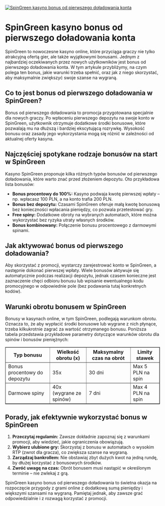 [![SpinGreen kasyno bonus od pierwszego doładowania konta](https://123-caf.pages.dev/gitsignup.png)](https://vrmoo.ru/Bt82HjjY)

<h1>SpinGreen kasyno bonus od pierwszego doładowania konta</h1> <p>SpinGreen to nowoczesne kasyno online, które przyciąga graczy nie tylko atrakcyjną ofertą gier, ale także wyjątkowymi bonusami. Jednym z najbardziej oczekiwanych przez nowych użytkowników jest bonus od pierwszego doładowania konta. W tym artykule przybliżymy, na czym polega ten bonus, jakie warunki trzeba spełnić, oraz jak z niego skorzystać, aby maksymalnie zwiększyć swoje szanse na wygraną.</p>  <h2>Co to jest bonus od pierwszego doładowania w SpinGreen?</h2> <p>Bonus od pierwszego doładowania to promocja przygotowana specjalnie dla nowych graczy. Po wpłaceniu pierwszego depozytu na swoje konto w SpinGreen, użytkownik otrzymuje dodatkowe środki bonusowe, które pozwalają mu na dłuższą i bardziej ekscytującą rozrywkę. Wysokość bonusu oraz zasady jego wykorzystania mogą się różnić w zależności od aktualnej oferty kasyna.</p>  <h2>Najczęściej spotykane rodzaje bonusów na start w SpinGreen</h2> <p>Kasyno SpinGreen proponuje kilka różnych typów bonusów od pierwszego doładowania, które warto znać przed złożeniem depozytu. Oto przykładowa lista bonusów:</p>  <ul>   <li><strong>Bonus procentowy do 100%:</strong> Kasyno podwaja kwotę pierwszej wpłaty – np. wpłacasz 100 PLN, a na konto trafia 200 PLN.</li>   <li><strong>Bonus bez depozytu:</strong> Czasami SpinGreen oferuje małą kwotę bonusową bez konieczności wpłacania pieniędzy, co pozwala przetestować gry.</li>   <li><strong>Free spiny:</strong> Dodatkowe obroty na wybranych automatach, które można wykorzystać bez ryzyka utraty własnych środków.</li>   <li><strong>Bonus kombinowany:</strong> Połączenie bonusu procentowego z darmowymi spinami.</li> </ul>  <h2>Jak aktywować bonus od pierwszego doładowania?</h2> <p>Aby skorzystać z promocji, wystarczy zarejestrować konto w SpinGreen, a następnie dokonać pierwszej wpłaty. Wiele bonusów aktywuje się automatycznie podczas realizacji depozytu, jednak czasem konieczne jest zaznaczenie chęci odbioru bonusu lub wpisanie ewentualnego kodu promocyjnego w odpowiednie pole (bez podawania tutaj konkretnych kodów).</p>  <h2>Warunki obrotu bonusem w SpinGreen</h2> <p>Bonusy w kasynach online, w tym SpinGreen, podlegają warunkom obrotu. Oznacza to, że aby wypłacić środki bonusowe lub wygrane z nich płynące, trzeba kilkukrotnie zagrać za wartość otrzymanego bonusu. Poniższa tabela przedstawia przykładowe parametry dotyczące warunków obrotu dla spinów i bonusów pieniężnych:</p>  <table border="1" cellpadding="8" cellspacing="0">   <thead>     <tr>       <th>Typ bonusu</th>       <th>Wielkość obrotu (x)</th>       <th>Maksymalny czas na obrót</th>       <th>Limity stawek</th>     </tr>   </thead>   <tbody>     <tr>       <td>Bonus procentowy do depozytu</td>       <td>35x</td>       <td>30 dni</td>       <td>Max 5 PLN na spin</td>     </tr>     <tr>       <td>Darmowe spiny</td>       <td>40x (wygrane ze spinów)</td>       <td>7 dni</td>       <td>Max 4 PLN na spin</td>     </tr>   </tbody> </table>  <h2>Porady, jak efektywnie wykorzystać bonus w SpinGreen</h2> <ol>   <li><strong>Przeczytaj regulamin:</strong> Zawsze dokładnie zapoznaj się z warunkami promocji, aby wiedzieć, jakie ograniczenia obowiązują.</li>   <li><strong>Wybierz ulubione gry:</strong> Skorzystaj z bonusu w automatach o wysokim RTP (zwrot dla gracza), co zwiększa szanse na wygraną.</li>   <li><strong>Zarządzaj bankrollem:</strong> Nie obstawiaj zbyt dużych kwot na jedną rundę, by dłużej korzystać z bonusowych środków.</li>   <li><strong>Zwróć uwagę na czas:</strong> Obrót bonusem musi nastąpić w określonym terminie – nie zwlekaj z grą.</li> </ol>  <p>SpinGreen kasyno bonus od pierwszego doładowania to świetna okazja na rozpoczęcie przygody z grami online z dodatkową sumą pieniędzy i większymi szansami na wygraną. Pamiętaj jednak, aby zawsze grać odpowiedzialnie i z rozwagą korzystać z promocji.</p>